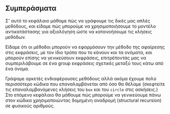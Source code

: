 ## Συμπεράσματα

Σ' αυτό το κεφάλαιο μάθαμε πώς να γράφουμε τις δικές μας απλές μεθόδους, και είδαμε πώς μπορούμε να χρησιμοποιήσουμε το μοντέλο αντικατάστασης για αξιολόγηση ώστε να κατανοήσουμε τις κλήσεις μεθόδων.

Είδαμε ότι οι μέθοδοι μπορούν να εφαρμόσουν την μέθοδο της αφαίρεσης στις εκφράσεις, με τον ίδιο τρόπο που το κάνουν και τα ονόματα, και μπορούν επίσης να γενικεύσουν εκφράσεις, επιτρέποντάς μας να συμπεριλάβουμε σε ένα group εκφράσεις σχετικές μεταξύ τους κάτω από ένα όνομα.

Γράψαμε αρκετές ενδιαφέρουσες μεθόδους αλλά ακόμα έχουμε πολύ περισσότερο κώδικα που επαναλαμβάνεται από όσο θα θέλαμε (σκεφτείτε τις επαναλαμβανόμενες κλήσεις του `box` και του `circle` στις ασκήσεις.)
Στο επόμενο κεφάλαιο θα μάθουμε πώς μπορούμε να γενικεύουμε πάνω στον κώδικα χρησιμοποιώντας δομημένη αναδρομή (structural recursion) σε φυσικούς αριθμούς.
